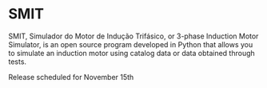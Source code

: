 # SMIT
SMIT, Simulador do Motor de Indução Trifásico, or 3-phase Induction Motor Simulator, is an open source program developed in Python that allows you to simulate an induction motor using catalog data or data obtained through tests.

Release scheduled for November 15th
